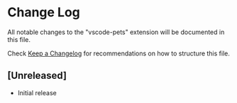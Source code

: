 # Change Log

All notable changes to the "vscode-pets" extension will be documented in this file.

Check [Keep a Changelog](http://keepachangelog.com/) for recommendations on how to structure this file.

## [Unreleased]

- Initial release